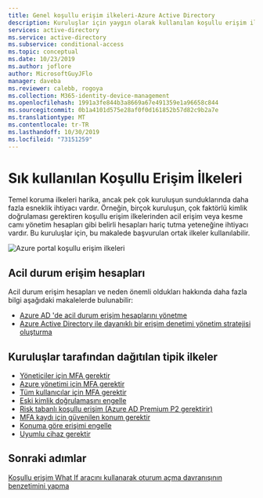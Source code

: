 ```yaml
---
title: Genel koşullu erişim ilkeleri-Azure Active Directory
description: Kuruluşlar için yaygın olarak kullanılan koşullu erişim ilkeleri
services: active-directory
ms.service: active-directory
ms.subservice: conditional-access
ms.topic: conceptual
ms.date: 10/23/2019
ms.author: joflore
author: MicrosoftGuyJFlo
manager: daveba
ms.reviewer: calebb, rogoya
ms.collection: M365-identity-device-management
ms.openlocfilehash: 1991a3fe844b3a8669a67e491359e1a96658c844
ms.sourcegitcommit: 0b1a4101d575e28af0f0d161852b57d82c9b2a7e
ms.translationtype: MT
ms.contentlocale: tr-TR
ms.lasthandoff: 10/30/2019
ms.locfileid: "73151259"
---
```

# <a name="common-conditional-access-policies"></a>Sık kullanılan Koşullu Erişim İlkeleri

Temel koruma ilkeleri harika, ancak pek çok kuruluşun sunduklarında daha fazla esneklik ihtiyacı vardır. Örneğin, birçok kuruluşun, çok faktörlü kimlik doğrulaması gerektiren koşullu erişim ilkelerinden acil erişim veya kesme camı yönetim hesapları gibi belirli hesapları hariç tutma yeteneğine ihtiyacı vardır. Bu kuruluşlar için, bu makalede başvurulan ortak ilkeler kullanılabilir.

![Azure portal koşullu erişim ilkeleri](./media/concept-conditional-access-policy-common/conditional-access-policies-azure-ad-listing.png)

## <a name="emergency-access-accounts"></a>Acil durum erişim hesapları

Acil durum erişim hesapları ve neden önemli oldukları hakkında daha fazla bilgi aşağıdaki makalelerde bulunabilir: 

* [Azure AD 'de acil durum erişim hesaplarını yönetme](../users-groups-roles/directory-emergency-access.md)
* [Azure Active Directory ile dayanıklı bir erişim denetimi yönetim stratejisi oluşturma](../authentication/concept-resilient-controls.md)

## <a name="typical-policies-deployed-by-organizations"></a>Kuruluşlar tarafından dağıtılan tipik ilkeler

* [Yöneticiler için MFA gerektir](howto-conditional-access-policy-admin-mfa.md)
* [Azure yönetimi için MFA gerektir](howto-conditional-access-policy-azure-management.md)
* [Tüm kullanıcılar için MFA gerektir](howto-conditional-access-policy-all-users-mfa.md)
* [Eski kimlik doğrulamasını engelle](howto-conditional-access-policy-block-legacy.md)
* [Risk tabanlı koşullu erişim (Azure AD Premium P2 gerektirir)](howto-conditional-access-policy-risk.md)
* [MFA kaydı için güvenilen konum gerektir](howto-conditional-access-policy-registration.md)
* [Konuma göre erişimi engelle](howto-conditional-access-policy-location.md)
* [Uyumlu cihaz gerektir](howto-conditional-access-policy-compliant-device.md)

## <a name="next-steps"></a>Sonraki adımlar

[Koşullu erişim What If aracını kullanarak oturum açma davranışının benzetimini yapma](troubleshoot-conditional-access-what-if.md)
